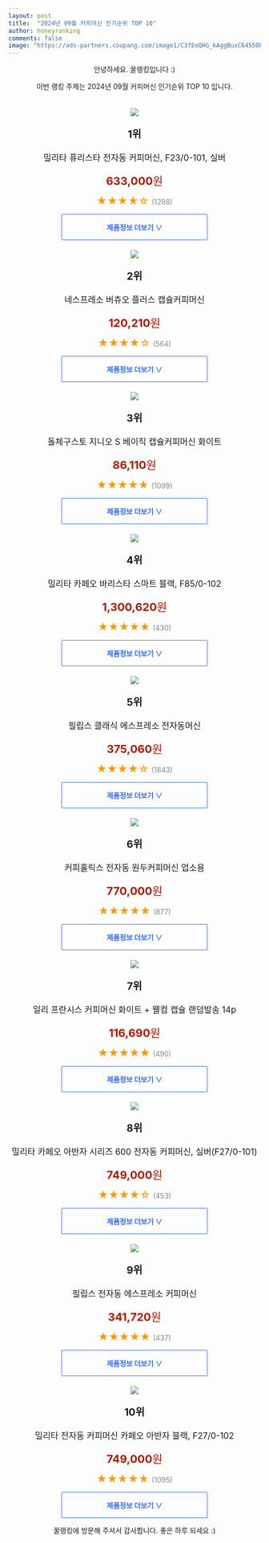 ```yaml
---
layout: post
title:  "2024년 09월 커피머신 인기순위 TOP 10"
author: honeyranking
comments: false
image: "https://ads-partners.coupang.com/image1/C3fEoQHG_kAggBuxC6455ObK5NQ_eZlyEJpZ5RwvBaf86zc_ev8cHNrCdBoR3n_gq2ZIUP3K4DZgDhUsTipjepuu4DxZBj74shehnUPQvoRyk-tpjkZhpx368FuZqD-Ys02Ua2PY_ABpIYg09wx6y1BzHs9b6D_5R2v3-bJI5o5FTocTYrfPb_yieILHNZ6AnMnHqRPdkXLI0V7nvPKWywLbM0UXdXUgCRrcOeRJYrngPZptf27KBmqaB_IYVvj1d04tLaHKEK2mj5B0Ix6gP-wBdBndOePmHFr8dB3dHw=="
---
```

<p style="text-align: center;">안녕하세요. 꿀랭킹입니다 :)</p>
<p style="text-align: center;">이번 랭킹 주제는 2024년 09월 커피머신 인기순위 TOP 10 입니다.</p><center><img src="https://ads-partners.coupang.com/image1/C3fEoQHG_kAggBuxC6455ObK5NQ_eZlyEJpZ5RwvBaf86zc_ev8cHNrCdBoR3n_gq2ZIUP3K4DZgDhUsTipjepuu4DxZBj74shehnUPQvoRyk-tpjkZhpx368FuZqD-Ys02Ua2PY_ABpIYg09wx6y1BzHs9b6D_5R2v3-bJI5o5FTocTYrfPb_yieILHNZ6AnMnHqRPdkXLI0V7nvPKWywLbM0UXdXUgCRrcOeRJYrngPZptf27KBmqaB_IYVvj1d04tLaHKEK2mj5B0Ix6gP-wBdBndOePmHFr8dB3dHw==" style="margin-top:20px" /></center><p style="text-align: center; font-size: 20px"><b>1위</b></p><p style="text-align: center; font-size: 17px">밀리타 퓨리스타 전자동 커피머신, F23/0-101, 실버</p><p style="text-align: center;"><span style="color: #b61800; font-size: 22px;"><b>633,000</b>원</span></p><p style="text-align: center;"><span style="color: #ff9600; font-size: 20px;">★★★★☆ </span><span style="color: #878787;">(1288)</span></p><center><a href="https://link.coupang.com/re/AFFSDP?lptag=AF3899140&subid=honeyrank&pageKey=2310388940&itemId=3984511907&vendorItemId=71968823356&traceid=V0-153-0899e99736110e0d&clickBeacon=78d1d500-7a29-11ef-a08a-dfe9ed599cc0%7E3&requestid=20240924130001077305352029&token=31850C%7CMIXED"><div style="font-size: 14px; display: inline-block; padding: 15px 90px; color: #346aff; border-radius: 2px; border: 1px solid #346aff; cursor: pointer;"><b>제품정보 더보기 &or;</b></div></a></center><center><img src="https://ads-partners.coupang.com/image1/GCqpVbqlEls--u8uGGOTf5UaSJDWe8OSMA0XM0y4E1-O5BVun56YSNBHoXd0YQpdLaZrqqmQiKPsO9MNJseSy32OqrJVmr4Ny4rO12t-nQqrSPIt1NBg8CxYIDSqI0cQSMCpm0YQ6vuMptbyYUVMH7mYHaiyXsvcAO5LAiommSu6msdu3xQbMGJt_J_AQ0-6WpVG4Xi7NMbc6L_p_x4FEuymh6Ct6XLZwjEzM28y9fDwW6HO9v_x0wbqbjNUtejkX1FBSBziZIfHM8ZQkud-YicUaDgaZ8HyNKil" style="margin-top:20px" /></center><p style="text-align: center; font-size: 20px"><b>2위</b></p><p style="text-align: center; font-size: 17px">네스프레소 버츄오 플러스 캡슐커피머신</p><p style="text-align: center;"><span style="color: #b61800; font-size: 22px;"><b>120,210</b>원</span></p><p style="text-align: center;"><span style="color: #ff9600; font-size: 20px;">★★★★☆ </span><span style="color: #878787;">(564)</span></p><center><a href="https://link.coupang.com/re/AFFSDP?lptag=AF3899140&subid=honeyrank&pageKey=5170625575&itemId=5454781091&vendorItemId=83983552435&traceid=V0-153-d4c04b0cc125f6cb&requestid=20240924130001077305352029&token=31850C%7CMIXED"><div style="font-size: 14px; display: inline-block; padding: 15px 90px; color: #346aff; border-radius: 2px; border: 1px solid #346aff; cursor: pointer;"><b>제품정보 더보기 &or;</b></div></a></center><center><img src="https://ads-partners.coupang.com/image1/C0w6l5u7v6vzTUqpC8tO1ZgleJs2wNzHlenXFFUfgiYVI9790l4fOixt5bqWZARS75-PVSI5pO2gkE456MMQUYFhwlWLNgqhI8bRUSEhXvWzexR59QLGH4W26jVY3zWCfmcqddhzx977JI6bm5QAHF94_MukI-Bwk3lXS4lTK2bH_IEElp22nZAb8YXQLhsVZJMXeDZDywX6FNdcJlpTeSkUDKOZcg4_oB-_RwTq5SNlXYKsw5ohs4tttG2e09jt1OzJF0it_omZikMa1y0_4yX0nVui_hJx-sJz" style="margin-top:20px" /></center><p style="text-align: center; font-size: 20px"><b>3위</b></p><p style="text-align: center; font-size: 17px">돌체구스토 지니오 S 베이직 캡슐커피머신 화이트</p><p style="text-align: center;"><span style="color: #b61800; font-size: 22px;"><b>86,110</b>원</span></p><p style="text-align: center;"><span style="color: #ff9600; font-size: 20px;">★★★★★ </span><span style="color: #878787;">(1099)</span></p><center><a href="https://link.coupang.com/re/AFFSDP?lptag=AF3899140&subid=honeyrank&pageKey=1947444077&itemId=3306694424&vendorItemId=71293600701&traceid=V0-153-8fcf8f7d91b9f86d&requestid=20240924130001077305352029&token=31850C%7CMIXED"><div style="font-size: 14px; display: inline-block; padding: 15px 90px; color: #346aff; border-radius: 2px; border: 1px solid #346aff; cursor: pointer;"><b>제품정보 더보기 &or;</b></div></a></center><center><img src="https://ads-partners.coupang.com/image1/bLoDF6VWLm7am4RYbG7ETNg4QaHLmxqmQ2vNKrOxXimW0N6HM_wYMErRfAFHJGdIQZAbJMuJdn3WMtqwq3BozuN_29Kc0GJHZCox4EXzjCOJqaqsB9ztvwuV_VirLrQ6ZOVwWcIFf_7WJhEJuUg54uubQhZ7GUNi8TjNE0BUYlSVIWJbDdYC7LdAfzUDTJXqGM4dsf_EeMALlFnQRC00U2GhKZge93vZ41hKcgnVBgR2xFTThKZqOqiroQTrscBXHdMbypKNSxZzgoHwowMIn3OgrBk4Ir74_OEJuKAhKZ4=" style="margin-top:20px" /></center><p style="text-align: center; font-size: 20px"><b>4위</b></p><p style="text-align: center; font-size: 17px">밀리타 카페오 바리스타 스마트 블랙, F85/0-102</p><p style="text-align: center;"><span style="color: #b61800; font-size: 22px;"><b>1,300,620</b>원</span></p><p style="text-align: center;"><span style="color: #ff9600; font-size: 20px;">★★★★★ </span><span style="color: #878787;">(430)</span></p><center><a href="https://link.coupang.com/re/AFFSDP?lptag=AF3899140&subid=honeyrank&pageKey=2038639619&itemId=3466318696&vendorItemId=71452674104&traceid=V0-153-dac0d84e4c1030cb&clickBeacon=78d1d500-7a29-11ef-a4db-627b9295c439%7E3&requestid=20240924130001077305352029&token=31850C%7CMIXED"><div style="font-size: 14px; display: inline-block; padding: 15px 90px; color: #346aff; border-radius: 2px; border: 1px solid #346aff; cursor: pointer;"><b>제품정보 더보기 &or;</b></div></a></center><center><img src="https://ads-partners.coupang.com/image1/A62jOASnI6JMmhjXA0wP6GLh22aJJpEdBxqaR53smaAXU2Pl8PvbpCxftJujkEHNZId3qNwepg0tfQ2CAK3cKGD10QIrcJMkdQ8bJWWXZ3z5NCdIwfu-n2z0X1pRVEZW8MZtFEXfk7Mbk_cxpgLscTv6wms7wmCvzDdWLq-9tmk7KOdMMSnL06as28yvIcvnY3wn6gH4uP05ufawP3rbI8pQI5o-xY8NyyqM6W1INXaIi6QSAjrSq3kfxp-BG8edoUTo-sCpfjHSkulUCNre-NzuQsQUp_GD" style="margin-top:20px" /></center><p style="text-align: center; font-size: 20px"><b>5위</b></p><p style="text-align: center; font-size: 17px">필립스 클래식 에스프레소 전자동머신</p><p style="text-align: center;"><span style="color: #b61800; font-size: 22px;"><b>375,060</b>원</span></p><p style="text-align: center;"><span style="color: #ff9600; font-size: 20px;">★★★★☆ </span><span style="color: #878787;">(1843)</span></p><center><a href="https://link.coupang.com/re/AFFSDP?lptag=AF3899140&subid=honeyrank&pageKey=6776517698&itemId=15924250778&vendorItemId=5491136859&traceid=V0-153-35bbbdce578fc929&requestid=20240924130001077305352029&token=31850C%7CMIXED"><div style="font-size: 14px; display: inline-block; padding: 15px 90px; color: #346aff; border-radius: 2px; border: 1px solid #346aff; cursor: pointer;"><b>제품정보 더보기 &or;</b></div></a></center><center><img src="https://ads-partners.coupang.com/image1/McIFNomk85x3vi7sMep76LUU0jYI1Ef9Ab2TFMTBHBLyjZwLNsRrjwC1io3qhrpUm_BDkPxek9TIrBh1wVmjaEv31wpwIO8sk202E3sVvpuv_TCtflb7-JNTzbnzvAcUZlFGx7rRL32c7GYc6KSmVVpWBQrfaK-Jgzvjk7j_6xLR5j7cXHcgK9FrLX0SXMD_dgzyme2yIG0tHQklvQ31gCtDONcn_1j6eAs6hZKkwf-WvyTisXLQzTPX_HJT_xWZIg5F_lhve_onDq_wHVpnHIr-zf_OPTBICub4GMu6ywfYtFDCKKHeKoMZ1LF13z8=" style="margin-top:20px" /></center><p style="text-align: center; font-size: 20px"><b>6위</b></p><p style="text-align: center; font-size: 17px">커피홀릭스 전자동 원두커피머신 업소용</p><p style="text-align: center;"><span style="color: #b61800; font-size: 22px;"><b>770,000</b>원</span></p><p style="text-align: center;"><span style="color: #ff9600; font-size: 20px;">★★★★★ </span><span style="color: #878787;">(877)</span></p><center><a href="https://link.coupang.com/re/AFFSDP?lptag=AF3899140&subid=honeyrank&pageKey=7396189915&itemId=19132985814&vendorItemId=86124339951&traceid=V0-153-628a04955f799f98&clickBeacon=78d1d500-7a29-11ef-be13-2164060b6a94%7E3&requestid=20240924130001077305352029&token=31850C%7CMIXED"><div style="font-size: 14px; display: inline-block; padding: 15px 90px; color: #346aff; border-radius: 2px; border: 1px solid #346aff; cursor: pointer;"><b>제품정보 더보기 &or;</b></div></a></center><center><img src="https://ads-partners.coupang.com/image1/wnDuhXd_RSsZyM_pwp3QVTEWPEe5_zeTpOs7KYSmDIFS6xdfK_hqax4-imBQapxF8U01hvzRyyM4j2mMh5KbuHYmYkjX3hxbJNUToKRMA51Y1wWfIGOavDlYh_8VBrBit9s7uhQmfZNJ5DXyK5kfuLXM2l7MijoIvRO5rA0JgAr2XJ8ro8PKg2tedv2YoZRdB_D32fkYDDrC680RbPkh3PSLlrae5A_jGrKusT5E6-M53hkom4KdF-ItnqfKqu7pEylb_ll1_F-oNUDKyQCU3bDiKYyymTLlMpOt" style="margin-top:20px" /></center><p style="text-align: center; font-size: 20px"><b>7위</b></p><p style="text-align: center; font-size: 17px">일리 프란시스 커피머신 화이트 + 웰컴 캡슐 랜덤발송 14p</p><p style="text-align: center;"><span style="color: #b61800; font-size: 22px;"><b>116,690</b>원</span></p><p style="text-align: center;"><span style="color: #ff9600; font-size: 20px;">★★★★★ </span><span style="color: #878787;">(490)</span></p><center><a href="https://link.coupang.com/re/AFFSDP?lptag=AF3899140&subid=honeyrank&pageKey=5498706730&itemId=3514317960&vendorItemId=87477590240&traceid=V0-153-9e3587a175ddf4cd&requestid=20240924130001077305352029&token=31850C%7CMIXED"><div style="font-size: 14px; display: inline-block; padding: 15px 90px; color: #346aff; border-radius: 2px; border: 1px solid #346aff; cursor: pointer;"><b>제품정보 더보기 &or;</b></div></a></center><center><img src="https://ads-partners.coupang.com/image1/PCYjPx6wkau0ef0IPPWmfK7QLPZx6VnWvn81hzTX16klfkWlcYyn-gYvDCZZfJexhxjyljVgo0sIb08GPnm8KSOHigfi7E2YK7gVH2CBtvjIiA4Z2flDbqtXBynu-SqNurQaqlSd5K-7Kq7mX0RfcxLjNscwsDYWrm4rj9AkQ9vjQS-kM7a5OunNEVaOqqT73iGxqEhYaGUmge9YjYeYndFkcDL2_FwBkmmIbUBlHYrdkx09VyMyGuRZH8NxTnm_hDs0rhKaCZUNiODO3oLn8dcAnuro96Vi2fAGTcbR3b4=" style="margin-top:20px" /></center><p style="text-align: center; font-size: 20px"><b>8위</b></p><p style="text-align: center; font-size: 17px">밀리타 카페오 아반자 시리즈 600 전자동 커피머신, 실버(F27/0-101)</p><p style="text-align: center;"><span style="color: #b61800; font-size: 22px;"><b>749,000</b>원</span></p><p style="text-align: center;"><span style="color: #ff9600; font-size: 20px;">★★★★☆ </span><span style="color: #878787;">(453)</span></p><center><a href="https://link.coupang.com/re/AFFSDP?lptag=AF3899140&subid=honeyrank&pageKey=4633170491&itemId=5754690308&vendorItemId=73053293588&traceid=V0-153-000b2e0dbbf5d9d6&clickBeacon=78d1d500-7a29-11ef-a9cb-1a89f1c4edf8%7E3&requestid=20240924130001077305352029&token=31850C%7CMIXED"><div style="font-size: 14px; display: inline-block; padding: 15px 90px; color: #346aff; border-radius: 2px; border: 1px solid #346aff; cursor: pointer;"><b>제품정보 더보기 &or;</b></div></a></center><center><img src="https://ads-partners.coupang.com/image1/f5CmF3oGBmuRZPk3f8W4rdEz-Zaxd4arfET9iNFgsBXoF7wlSisvW-zJARXVYkIlBoL0TPX-YFCUC0HiIILTyPLKv4Pr2mMEvq3_LdAiuXicnbmwmt4eI9qcdcXKA5mf0WAzszSawMIcRWSAmIJyDPzDX9nekZOJlHq6if2EL89DvF0Iuqsg0OBdzQrE_Pd4dxV5SLnrCYkA10bPrjCHVqFuZ5GrNzD_SuwAVgBSL0CHgK-PzFM9-9-eGACQyzNyFNlipPDhYdBOt5u29mkLK39MgNGBjJpRc8M8ug==" style="margin-top:20px" /></center><p style="text-align: center; font-size: 20px"><b>9위</b></p><p style="text-align: center; font-size: 17px">필립스 전자동 에스프레소 커피머신</p><p style="text-align: center;"><span style="color: #b61800; font-size: 22px;"><b>341,720</b>원</span></p><p style="text-align: center;"><span style="color: #ff9600; font-size: 20px;">★★★★★ </span><span style="color: #878787;">(437)</span></p><center><a href="https://link.coupang.com/re/AFFSDP?lptag=AF3899140&subid=honeyrank&pageKey=1262477054&itemId=2263729507&vendorItemId=70260982041&traceid=V0-153-5f6f3f4b9a090267&requestid=20240924130001077305352029&token=31850C%7CMIXED"><div style="font-size: 14px; display: inline-block; padding: 15px 90px; color: #346aff; border-radius: 2px; border: 1px solid #346aff; cursor: pointer;"><b>제품정보 더보기 &or;</b></div></a></center><center><img src="https://ads-partners.coupang.com/image1/KaRO2Qb4_qlje3OzKZHLruX78u6r9tQmMcyKaemuIDOjWH5GQ3o4IYgVlJi8pRktQ0NszGMsvr6Kc96nIUsVz8jPv5VW8eLjSiRE_r4AdnYtj98U8dVscEhSdUELy2jSSSJivrNfSEH2Hqec6YucwhGU98IxmCFAcdx0BGUiLIh8Dx69NI0HMmsRQ5-aKRExx_u5-t8PUVQrh6sw_RY_WaPamKxkTtHVA_-beMePUm7ZYfItixDWX8_0sJgcUUrC1GkvtIMJ-xjqcC6mM2sS_pFuD3--9wpGFdw-eWfL55UH" style="margin-top:20px" /></center><p style="text-align: center; font-size: 20px"><b>10위</b></p><p style="text-align: center; font-size: 17px">밀리타 전자동 커피머신 카페오 아반자 블랙, F27/0-102</p><p style="text-align: center;"><span style="color: #b61800; font-size: 22px;"><b>749,000</b>원</span></p><p style="text-align: center;"><span style="color: #ff9600; font-size: 20px;">★★★★★ </span><span style="color: #878787;">(1095)</span></p><center><a href="https://link.coupang.com/re/AFFSDP?lptag=AF3899140&subid=honeyrank&pageKey=4633166478&itemId=5754683819&vendorItemId=73053286950&traceid=V0-153-64dd3b37cbd26306&clickBeacon=78d1d500-7a29-11ef-861c-6cf001c95e30%7E3&requestid=20240924130001077305352029&token=31850C%7CMIXED"><div style="font-size: 14px; display: inline-block; padding: 15px 90px; color: #346aff; border-radius: 2px; border: 1px solid #346aff; cursor: pointer;"><b>제품정보 더보기 &or;</b></div></a></center><p style="text-align: center;">꿀랭킹에 방문해 주셔서 감사합니다. 좋은 하루 되세요 :)</p>
